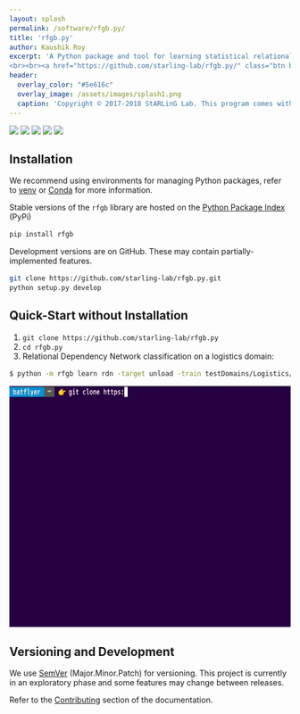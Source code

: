```yaml
---
layout: splash
permalink: /software/rfgb.py/
title: 'rfgb.py'
author: Kaushik Roy
excerpt: 'A Python package and tool for learning statistical relational models via gradient boosting.<br /><br />{::nomarkdown}<iframe style="display: inline-block;" src="https://ghbtns.com/github-btn.html?user=starling-lab&repo=rfgb.py&type=star&count=true&size=large" frameborder="0" width="120px" height="30px"></iframe> <iframe style="display: inline-block;" src="https://ghbtns.com/github-btn.html?user=starling-lab&repo=rfgb.py&type=fork&count=true&size=large" frameborder="0" scrolling="0" width="158px" height="30px"></iframe>
<br><br><a href="https://github.com/starling-lab/rfgb.py/" class="btn btn--light-outline btn--large"><i class="fab fa-github"></i> View Source</a><br><a href="https://rfgbpy.readthedocs.io/en/stable/" class="btn btn--light-outline btn--large"><i class="fas fa-book"></i> Stable Docs (v0.2.2)</a> <a href="https://rfgbpy.readthedocs.io/en/latest/" class="btn btn--light-outline btn--large"><i class="fas fa-book"></i> Latest Docs (v0.3.0)</a><br><a href="https://github.com/starling-lab/rfgb.py/issues" class="btn btn--light-outline btn--large"><i class="fas fa-bug"></i> Bug Tracker and Discussion</a>{:/nomarkdown}'
header:
  overlay_color: "#5e616c"
  overlay_image: /assets/images/splash1.png
  caption: 'Copyright © 2017-2018 StARLinG Lab. This program comes with absolutely no warranty. This is free software, available under the terms of the GPL-3.0.'
---
```


[![][pyversions img]][pyversions] [![][version img]][version] [![][license img]][license] [![][build status img]][build status] [![][docs img]][docs]

[pyversions]:https://pypi.org/project/rfgb/
[pyversions img]:https://img.shields.io/pypi/pyversions/rfgb.svg?style=flat-square

[version]:https://github.com/starling-lab/rfgb.py/releases/
[version img]:https://img.shields.io/pypi/v/rfgb.svg?style=flat-square

[license]:https://github.com/starling-lab/rfgb.py/blob/master/LICENSE
[license img]:https://img.shields.io/pypi/l/rnlp.svg?style=flat-square

[build status]:https://travis-ci.org/starling-lab/rfgb.py
[build status img]:https://img.shields.io/travis/starling-lab/rfgb.py.svg?style=flat-square

[docs]:https://rfgbpy.readthedocs.io/en/stable/
[docs img]:https://readthedocs.org/projects/rfgbpy/badge/?version=stable&style=flat-square

## Installation

We recommend using environments for managing Python packages, refer to [venv](https://docs.python.org/3/tutorial/venv.html) or [Conda](https://www.anaconda.com/download/) for more information.

Stable versions of the `rfgb` library are hosted on the [Python Package Index](https://pypi.org/project/rfgb/) (PyPi)

```bash
pip install rfgb
```

Development versions are on GitHub. These may contain partially-implemented features.

```bash
git clone https://github.com/starling-lab/rfgb.py.git
python setup.py develop
```

## Quick-Start without Installation

1. `git clone https://github.com/starling-lab/rfgb.py`
2. `cd rfgb.py`
3. Relational Dependency Network classification on a logistics domain:

```bash
$ python -m rfgb learn rdn -target unload -train testDomains/Logistics/train/ -test testDomains/Logistics/test/
```

<img src="/assets/gifs/rfgb_getting_started.gif" alt="Quick start gif." width="576" height="432" display="block" margin="auto">

## Versioning and Development

We use [SemVer](https://semver.org/) (Major.Minor.Patch) for versioning. This project is currently in an exploratory phase and some features may change between releases.

Refer to the [Contributing](https://rfgbpy.readthedocs.io/en/latest/development/01_contributing.html) section of the documentation.
